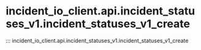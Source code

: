 # incident_io_client.api.incident_statuses_v1.incident_statuses_v1_create

::: incident_io_client.api.incident_statuses_v1.incident_statuses_v1_create